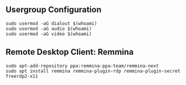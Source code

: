 ## Usergroup Configuration
```
sudo usermod -aG dialout $(whoami)
sudo usermod -aG audio $(whoami)
sudo usermod -aG video $(whoami)
```

## Remote Desktop Client: Remmina
```
sudo apt-add-repository ppa:remmina-ppa-team/remmina-next
sudo apt install remmina remmina-plugin-rdp remmina-plugin-secret freerdp2-x11
```
